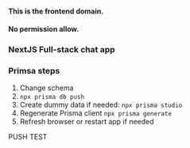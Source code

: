 #### This is the frontend domain.

#### No permission allow.

### NextJS Full-stack chat app

### Primsa steps

1. Change schema
2. `npx prisma db push`
3. Create dummy data if needed: `npx prisma studio`
4. Regenerate Prisma client `npx prisma generate`
5. Refresh browser or restart app if needed

PUSH TEST